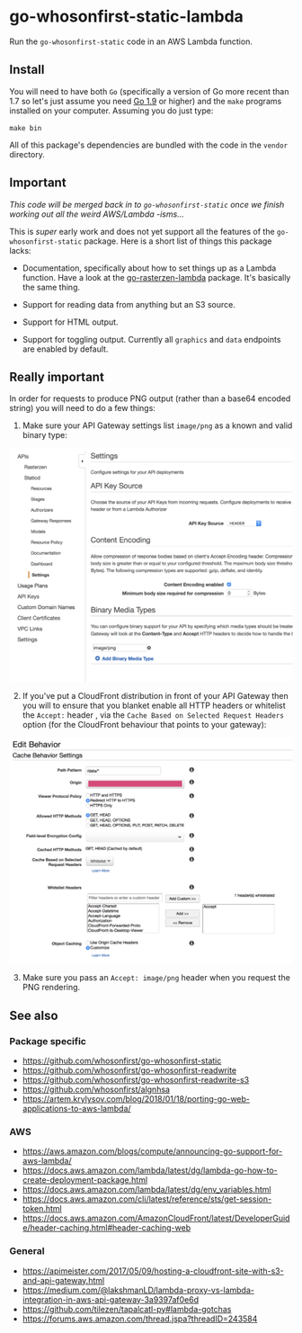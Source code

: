 # go-whosonfirst-static-lambda

Run the `go-whosonfirst-static` code in an AWS Lambda function.

## Install

You will need to have both `Go` (specifically a version of Go more recent than 1.7 so let's just assume you need [Go 1.9](https://golang.org/dl/) or higher) and the `make` programs installed on your computer. Assuming you do just type:

```
make bin
```

All of this package's dependencies are bundled with the code in the `vendor` directory.

## Important

_This code will be merged back in to `go-whosonfirst-static` once we finish working out all the weird AWS/Lambda -isms..._

This is _super_ early work and does not yet support all the features of the `go-whosonfirst-static` package. Here is a short list of things this package lacks:

* Documentation, specifically about how to set things up as a Lambda
  function. Have a look at the
  [go-rasterzen-lambda](https://github.com/whosonfirst/go-rasterzen-lambda)
  package. It's basically the same thing.

* Support for reading data from anything but an S3 source.

* Support for HTML output.

* Support for toggling output. Currently all `graphics` and `data` endpoints are
  enabled by default.

## Really important

In order for requests to produce PNG output (rather than a base64 encoded string) you will need to do a few things:

1. Make sure your API Gateway settings list `image/png` as a known and valid binary type:

![](docs/images/20180625-agw-binary.png)

2. If you've put a CloudFront distribution in front of your API Gateway then you
will to ensure that you blanket enable all HTTP headers or whitelist the
`Accept:` header , via the `Cache Based on Selected Request Headers` option (for
the CloudFront behaviour that points to your gateway):

![](docs/images/20180625-cf-cache.png)

3. Make sure you pass an `Accept: image/png` header when you request the PNG rendering.

## See also

### Package specific

* https://github.com/whosonfirst/go-whosonfirst-static
* https://github.com/whosonfirst/go-whosonfirst-readwrite
* https://github.com/whosonfirst/go-whosonfirst-readwrite-s3
* https://github.com/whosonfirst/algnhsa
* https://artem.krylysov.com/blog/2018/01/18/porting-go-web-applications-to-aws-lambda/

### AWS

* https://aws.amazon.com/blogs/compute/announcing-go-support-for-aws-lambda/
* https://docs.aws.amazon.com/lambda/latest/dg/lambda-go-how-to-create-deployment-package.html
* https://docs.aws.amazon.com/lambda/latest/dg/env_variables.html
* https://docs.aws.amazon.com/cli/latest/reference/sts/get-session-token.html
* https://docs.aws.amazon.com/AmazonCloudFront/latest/DeveloperGuide/header-caching.html#header-caching-web

### General

* https://apimeister.com/2017/05/09/hosting-a-cloudfront-site-with-s3-and-api-gateway.html
* https://medium.com/@lakshmanLD/lambda-proxy-vs-lambda-integration-in-aws-api-gateway-3a9397af0e6d
* https://github.com/tilezen/tapalcatl-py#lambda-gotchas
* https://forums.aws.amazon.com/thread.jspa?threadID=243584
